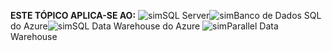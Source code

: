 <Token>**ESTE TÓPICO APLICA-SE AO:** ![sim](media/yes.png)SQL Server![sim](media/yes.png)Banco de Dados SQL do Azure![sim](media/yes.png)SQL Data Warehouse do Azure ![sim](media/yes.png)Parallel Data Warehouse </Token>

